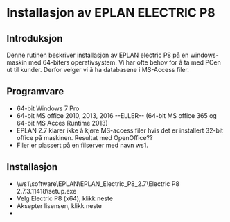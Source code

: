 # Installasjon av EPLAN ELECTRIC P8

## Introduksjon
Denne rutinen beskriver installasjon av EPLAN electric P8 på en windows-maskin med 64-biters operativsystem. Vi har ofte behov for å ta med PCen ut til kunder. Derfor velger vi å ha databasene i MS-Access filer.

## Programvare
- 64-bit Windows 7 Pro
- 64-bit MS office 2010, 2013, 2016 --ELLER-- (64-bit MS office 365 og 64-bit MS Acces Runtime 2013)
- EPLAN 2.7 klarer ikke å kjøre MS-access filer hvis det er installert 32-bit office på maskinen. Resultat med OpenOffice??
- Filer er plassert på en filserver med navn ws1.

## Installasjon
- \\ws1\software\EPLAN\EPLAN_Electric_P8_2.7\Electric P8 2.7.3.11418\setup.exe
- Velg Electric P8 (x64), klikk neste
- Aksepter lisensen, klikk neste
- 
